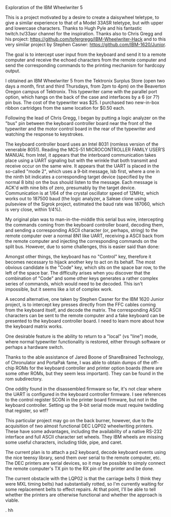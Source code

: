 Exploration of the IBM Wheelwriter 5

This is a project motivated by a desire to create a daisywheel teletype, to give a 
similar experience to that of a Model 33ASR teletype, but with upper and lowercase 
characters. Thanks to Hugh Pyle and his fantastic twitch.tv/33asr channel for the 
inspiration.  Thanks also to Chris Gregg and his project:
https://github.com/tofergregg/IBM-Wheelwriter-Hack and to this very similar project 
by Stephen Casner: https://github.com/IBM-1620/Junior.

The goal is to intercept user input from the keyboard and send it to a remote computer
and receive the echoed characters from the remote computer and send the corresponding
commands to the printing mechanism for hardcopy output.

I obtained an IBM Wheelwriter 5 from the Tektronix Surplus Store (open two days a month,
first and third Thursdays, from 2pm to 4pm) on the Beaverton Oregon campus of Tektronix. 
This typewriter came with the parallel port option, which hangs on the back of the case
and interfaces by a 6 (or 7?) pin bus. The cost of the typewriter was $25. I purchased 
two new-in-box ribbon cartridges from the same location for $0.50 each.

Following the lead of Chris Gregg, I began by putting a logic analyzer on the "bus" pin
between the keyboard controller board near the front of the typewriter and the motor 
control board in the rear of the typewriter and watching the response to keystrokes.

The keyboard controller board uses an Intel 8031 (romless version of the venerable 8051).
Reading the MCS-51 MICROCONTROLLER FAMILY USER’S MANUAL from Intel, it appears that the 
interboard communication takes place using a UART signaling but with the wrinkle that
both transmit and receive occur on the same wire. It appears that the UART is placed in 
the so-called "mode 2", which uses a 9-bit message, lsb first, where a one in the ninth bit 
indicates a corresponding target device (specified by the normal 8 bits) on the bus should 
listen to the message. Each message is ACK'd with nine bits of zero, presumably by the 
target device. Communication is at 1/64 of the crystal oscillator speed of 12MHz, which 
works out to 187500 baud (the logic analyzer, a Saleae clone using pulseview of the Sigrok
project, estimated the baud rate was 187060, which is very close, within 1/4%).

My original plan was to man-in-the-middle this serial bus wire, intercepting the commands 
coming from the keyboard controller board, decoding them, and sending a corresponding 
ASCII character (or, perhaps, string) to the remote computer over a normal 8N1 like UART,
receiving a ASCII back from the remote computer and injecting the corresponding commands
on the split bus.  However, due to some challenges, this is easier said than done:

Amongst other things, the keyboard has no "Control" key, therefore it becomes necessary
to hijack another key to act on its behalf. The most obvious candidate is the "Code"
key, which sits on the space bar row, to the left of the space bar. The difficulty arises
when you discover that the combination of "Code" and some other keys generates a rather 
complex series of commands, which would need to be decoded. This isn't impossible, but it
seems like a lot of complex work.

A second alternative, one taken by Stephen Casner for the IBM 1620 Junior project, is to 
intercept key presses directly from the FFC cables coming from the keyboard itself, and decode
the matrix. The corresponding ASCII characters can be sent to the remote computer and a fake
keyboard can be presented to the keyboard controller board.  I need to learn more about how
the keyboard matrix works.

One desirable feature is the ability to return to a "local" (vs "line") mode, where normal
typewriter functionality is restored, either through software or perhaps a hardware switch.

Thanks to the able assistance of Jared Boone of ShareBrained Technology, of Chronulator and 
PortaPak fame, I was able to obtain dumps of the off-chip ROMs for the keyboard controller 
and printer option boards (there are some other ROMs, but they seem less important).  They
can be found in the rom subdirectory.

One oddity found in the disassembled firmware so far, it's not clear where the UART is 
configured in the keyboard controller firmware. I see references to the control register 
SCON in the printer board firmware, but not in the keyboard controller. Setting up the 
9-bit serial mode must require twiddling that register, so wtf? 

This particular project may go on the back burner, however, due to the acquisition of two 
almost functional DEC LQP02 wheelwriting printers. These have some advantages, including the 
availability of a native RS-232 interface and full ASCII character set wheels. They IBM wheels 
are missing some useful characters, including tilde, pipe, and caret.

The current plan is to attach a ps2 keyboard, decode keyboard events using the nice teensy
library, send them over serial to the remote computer, etc. The DEC printers are serial
devices, so it may be possible to simply connect the remote computer's TX pin to the RX pin
of the printer and be done.

The current obstacle with the LQP02 is that the carriage belts (I think they were MXL timing
belts) had substantially rotted, so I'm currently waiting for some replacement belts to 
effect repairs. At that point, I'll be able to tell whether the printers are otherwise
functional and whether the approach is viable.



. hh


